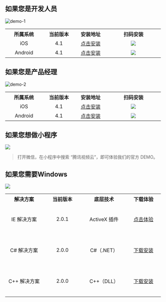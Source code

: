 <h2 id="DE">如果您是开发人员</h2>

![demo-1](http://imgcache.tcecqpoc.fsphere.cn/image/mc.qcloudimg.com/static/img/67bc3f169ca8461587c177446f73458b/image.png)

<table width="840px">
  <tr align="center">
    <th width="150px">所属系统</th>
    <th width="150px">当前版本</th>
		<th width="150px">安装地址</th>
    <th width="300px">扫码安装</th>
  </tr>
  <tr align="center">
    <td>iOS</td>
    <td>4.1</td>
		<td><a href="http://itunes.apple.com/us/app/rtmp-tui-liu-jing-ling/id1152295397?l=zh&ls=1&mt=8
">点击安装</a></td>
		<td><img style="border:0; max-width:100%; height:auto; box-sizing:content-box; box-shadow: 0px 0px 0px #ccc; margin: 0px 0px 0px 0px;" src="http://imgcache.tcecqpoc.fsphere.cn/image/mc.qcloudimg.com/static/img/b9c3da61900be18622b5cf5a3984ffa1/image.png" /></td>
  </tr>
	<tr align="center">
    <td>Android</td>
    <td>4.1</td>
		<td><a href="http://dldir1.qq.com/hudongzhibo/xiaozhibo/rtmpdemo.apk">点击安装</a></td>
		<td><img style="border:0; max-width:100%; height:auto; box-sizing:content-box; box-shadow: 0px 0px 0px #ccc; margin: 0px 0px 0px 0px;" src="http://imgcache.tcecqpoc.fsphere.cn/image/mc.qcloudimg.com/static/img/601b4555080a5bf3a15be22ff9a66783/image.png" /></td>
  </tr>
</table>

<h2 id="PM">如果您是产品经理</h2>

![demo-2](http://imgcache.tcecqpoc.fsphere.cn/image/mc.qcloudimg.com/static/img/b98844896a8a075064182a7ad5bfc500/image.png)

<table width="840px">
  <tr align="center">
    <th width="150px">所属系统</th>
    <th width="150px">当前版本</th>
		<th width="150px">安装地址</th>
    <th width="300px">扫码安装</th>
  </tr>
  <tr align="center">
    <td>iOS</td>
    <td>4.1</td>
		<td><a href="http://itunes.apple.com/cn/app/id1132521667?mt=8">点击安装</a></td>
		<td><img style="border:0; max-width:100%; height:auto; box-sizing:content-box; box-shadow: 0px 0px 0px #ccc; margin: 0px 0px 0px 0px;" src="http://imgcache.tcecqpoc.fsphere.cn/image/mc.qcloudimg.com/static/img/92f5be86a4f0f7f85e45ff5cc3688825/image.png" /></td>
  </tr>
  <tr align="center">
    <td>Android</td>
    <td>4.1</td>
		<td><a href="http://dldir1.qq.com/hudongzhibo/xiaozhibo/xiaozhibo.apk">点击安装</a></td>
		<td><img style="border:0; max-width:100%; height:auto; box-sizing:content-box; box-shadow: 0px 0px 0px #ccc; margin: 0px 0px 0px 0px;" src="http://imgcache.tcecqpoc.fsphere.cn/image/mc.qcloudimg.com/static/img/1cb8096aef77bf9a16dba52476b322f6/image.png" /></td>
  </tr>
</table>

<h2 id="XiaoChengXu"> 如果您想做小程序 </h2>

![](http://imgcache.tcecqpoc.fsphere.cn/image/mc.qcloudimg.com/static/img/9851dba2c86161bc9e14a08b5b82dfd2/image.png)

> 打开微信，在小程序中搜索 “腾讯视频云”，即可体验我们的官方 DEMO。

<h2 id="Windows"> 如果您需要Windows </h2>

![](http://imgcache.tcecqpoc.fsphere.cn/image/mc.qcloudimg.com/static/img/539da5543b8803504f781de832cd0835/image.png)

<table width="840px">
  <tr align="center">
    <th width="210px">解决方案</th>
    <th width="210px">当前版本</th>
		<th width="210px">底层技术</th>
		<th width="210px">下载体验</th>
  </tr>
  <tr align="center">
    <td height="100px"> IE 解决方案 </td>
    <td>2.0.1</td>
		<td>ActiveX 插件</td>
		<td><a href="http://img.qcloud.com/open/qcloud/video/act/avtivex_demo/demo/index/IndexDemo.htm">点击体验</a></td>
  </tr>
	<tr align="center">
    <td height="100px">C# 解决方案</td>
    <td>2.0.0</td>
		<td>C#（.NET）</td>
		<td><a href="http://liteavsdk-1252463788.cosgz.myqcloud.com/windows/CSharp/LiteAVSDK_Windows_C%23.zip">下载安装</a></td>
  </tr>
	<tr align="center">
    <td height="100px">C++ 解决方案</td>
    <td>2.0.0</td>
		<td>C++（DLL）</td>
		<td><a href="http://liteavsdk-1252463788.cosgz.myqcloud.com/windows/Cpp/LiteAVSDK_Windows_C%2B%2B.zip">下载安装</a></td>
  </tr>
</table>
